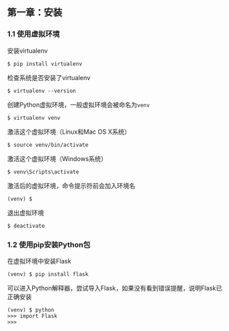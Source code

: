 ## 第一章：安装

### 1.1 使用虚拟环境

安装virtualenv
```
$ pip install virtualenv
```

检查系统是否安装了virtualenv
```
$ virtualenv --version
```

创建Python虚拟环境，一般虚拟环境会被命名为`venv`
```
$ virtualenv venv
```

激活这个虚拟环境（Linux和Mac OS X系统）
```
$ source venv/bin/activate
```

激活这个虚拟环境（Windows系统）
```
$ venv\Scripts\activate
```

激活后的虚拟环境，命令提示符前会加入环境名
```
(venv) $
```

退出虚拟环境
```
$ deactivate
```

### 1.2 使用pip安装Python包

在虚拟环境中安装Flask
```
(venv) $ pip install flask
```

可以进入Python解释器，尝试导入Flask，如果没有看到错误提醒，说明Flask已正确安装
```
(venv) $ python
>>> import Flask
>>>
```